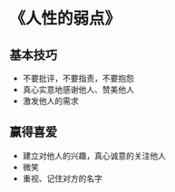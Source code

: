 # 《人性的弱点》

## 基本技巧
- 不要批评，不要指责，不要抱怨
- 真心实意地感谢他人、赞美他人
- 激发他人的需求

## 赢得喜爱

- 建立对他人的兴趣，真心诚意的关注他人
- 微笑
- 重视、记住对方的名字